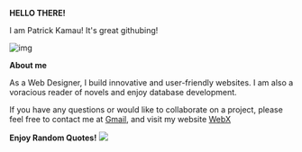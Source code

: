 **HELLO THERE!**

I am Patrick Kamau! It's great githubing!


![img](img.gif)

**About me**

As a Web Designer, I build innovative and user-friendly websites. I am also a voracious reader of novels and enjoy database development.

If you have any questions or would like to collaborate on a project, please feel free to contact me at [Gmail](mailto:webxkenya@gmail.com), and visit my website [WebX](http://webxcorporation.wordpress.com)

**Enjoy Random Quotes!**
![](https://quotes-github-readme.vercel.app/api?type=horizontal&theme=radical)
